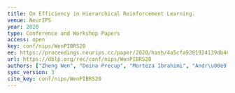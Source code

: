 ```yaml
---
title: On Efficiency in Hierarchical Reinforcement Learning.
venue: NeurIPS
year: 2020
type: Conference and Workshop Papers
access: open
key: conf/nips/WenPIBRS20
ee: https://proceedings.neurips.cc/paper/2020/hash/4a5cfa9281924139db466a8a19291aff-Abstract.html
url: https://dblp.org/rec/conf/nips/WenPIBRS20
authors: ["Zheng Wen", "Doina Precup", "Morteza Ibrahimi", "Andr\u00e9 Barreto", "Benjamin Van Roy", "Satinder Singh"]
sync_version: 3
cite_key: conf/nips/WenPIBRS20
---
```

